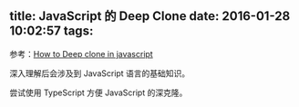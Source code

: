 title: JavaScript 的 Deep Clone
date: 2016-01-28 10:02:57
tags:
---

参考：[How to Deep clone in javascript](http://stackoverflow.com/questions/4459928/how-to-deep-clone-in-javascript)

深入理解后会涉及到 JavaScript 语言的基础知识。

尝试使用 TypeScript 方便 JavaScript 的深克隆。
